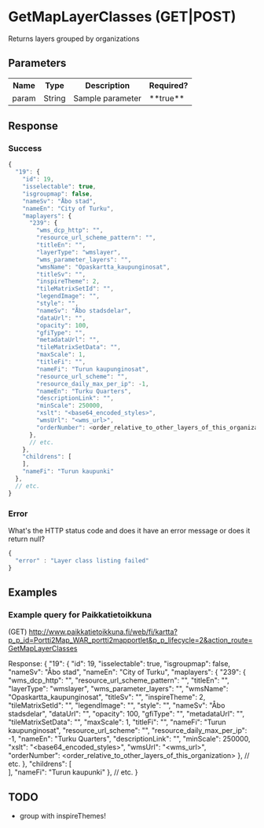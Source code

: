 # GetMapLayerClasses (GET|POST)
Returns layers grouped by organizations

## Parameters
<table>
  <tr>
    <th>Name</th>
    <th>Type</th>
    <th>Description</th>
    <th>Required?</th>
  </tr>
  <tr>
    <td>param</td>
    <td>String</td>
    <td>Sample parameter</td>
    <td>**true**</td>
  </tr>
</table>

## Response

### Success
```javascript
{
  "19": {
    "id": 19,
    "isselectable": true,
    "isgroupmap": false,
    "nameSv": "Åbo stad",
    "nameEn": "City of Turku",
    "maplayers": {
      "239": {
        "wms_dcp_http": "",
        "resource_url_scheme_pattern": "",
        "titleEn": "",
        "layerType": "wmslayer",
        "wms_parameter_layers": "",
        "wmsName": "Opaskartta_kaupunginosat",
        "titleSv": "",
        "inspireTheme": 2,
        "tileMatrixSetId": "",
        "legendImage": "",
        "style": "",
        "nameSv": "Åbo stadsdelar",
        "dataUrl": "",
        "opacity": 100,
        "gfiType": "",
        "metadataUrl": "",
        "tileMatrixSetData": "",
        "maxScale": 1,
        "titleFi": "",
        "nameFi": "Turun kaupunginosat",
        "resource_url_scheme": "",
        "resource_daily_max_per_ip": -1,
        "nameEn": "Turku Quarters",
        "descriptionLink": "",
        "minScale": 250000,
        "xslt": "<base64_encoded_styles>",
        "wmsUrl": "<wms_url>",
        "orderNumber": <order_relative_to_other_layers_of_this_organization>
      },
      // etc.
    },
    "childrens": [      
    ],
    "nameFi": "Turun kaupunki"
  },
  // etc.
}
```

### Error
What's the HTTP status code and does it have an error message or does it return null?

```javascript
{
  "error" : "Layer class listing failed"
}
```

## Examples

### Example query for Paikkatietoikkuna
(GET)
http://www.paikkatietoikkuna.fi/web/fi/kartta?p_p_id=Portti2Map_WAR_portti2mapportlet&p_p_lifecycle=2&action_route=GetMapLayerClasses

Response:
{
  "19": {
    "id": 19,
    "isselectable": true,
    "isgroupmap": false,
    "nameSv": "Åbo stad",
    "nameEn": "City of Turku",
    "maplayers": {
      "239": {
        "wms_dcp_http": "",
        "resource_url_scheme_pattern": "",
        "titleEn": "",
        "layerType": "wmslayer",
        "wms_parameter_layers": "",
        "wmsName": "Opaskartta_kaupunginosat",
        "titleSv": "",
        "inspireTheme": 2,
        "tileMatrixSetId": "",
        "legendImage": "",
        "style": "",
        "nameSv": "Åbo stadsdelar",
        "dataUrl": "",
        "opacity": 100,
        "gfiType": "",
        "metadataUrl": "",
        "tileMatrixSetData": "",
        "maxScale": 1,
        "titleFi": "",
        "nameFi": "Turun kaupunginosat",
        "resource_url_scheme": "",
        "resource_daily_max_per_ip": -1,
        "nameEn": "Turku Quarters",
        "descriptionLink": "",
        "minScale": 250000,
        "xslt": "<base64_encoded_styles>",
        "wmsUrl": "<wms_url>",
        "orderNumber": <order_relative_to_other_layers_of_this_organization>
      },
      // etc.
    },
    "childrens": [      
    ],
    "nameFi": "Turun kaupunki"
  },
  // etc.
}

## TODO 
* group with inspireThemes!